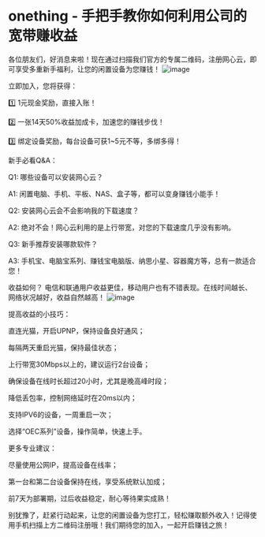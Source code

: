 # onething - 手把手教你如何利用公司的宽带赚收益

各位朋友们，好消息来啦！现在通过扫描我们官方的专属二维码，注册网心云，即可享受多重新手福利，让您的闲置设备为您赚钱！
![image](https://cccimg.com/view.php/f4d664ade688d5b8872bdb5572b875db.jpg)

立即加入，您将获得：

1️⃣ 1元现金奖励，直接入账！ 

2️⃣ 一张14天50%收益加成卡，加速您的赚钱步伐！

3️⃣ 绑定设备奖励，每台设备可获1~5元不等，多绑多得！

新手必看Q&A：

Q1: 哪些设备可以安装网心云？

A1: 闲置电脑、手机、平板、NAS、盒子等，都可以变身赚钱小能手！

Q2: 安装网心云会不会影响我的下载速度？ 

A2: 绝对不会！网心云利用的是上行带宽，对您的下载速度几乎没有影响。

Q3: 新手推荐安装哪款软件？ 

A3: 手机宝、电脑宝系列、赚钱宝电脑版、纳思小星、容器魔方等，总有一款适合您！

收益如何？ 电信和联通用户收益更佳，移动用户也有不错表现。在线时间越长、网络状况越好，收益自然越高！
![image](https://github.com/user-attachments/assets/4c4ba56e-d627-418d-aed7-9d24a1958f71)

提高收益的小技巧：

直连光猫，开启UPNP，保持设备良好通风；

每隔两天重启光猫，保持最佳状态；

上行带宽30Mbps以上的，建议运行2台设备；

确保设备在线时长超过20小时，尤其是晚高峰时段；

降低丢包率，控制网络延时在20ms以内；

支持IPV6的设备，一周重启一次；

选择“OEC系列”设备，操作简单，快速上手。

更多专业建议：

尽量使用公网IP，提高设备在线率；

第一台和第二台设备保持在线，享受系统默认加成；

前7天为部署期，过后收益稳定，耐心等待果实成熟！

别犹豫了，赶紧行动起来，让您的闲置设备为您打工，轻松赚取额外收入！记得使用手机扫描上方二维码注册哦！我们期待您的加入，一起开启赚钱之旅！
